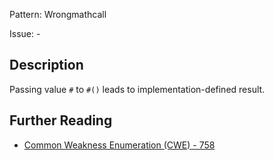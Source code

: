Pattern: Wrongmathcall

Issue: -

## Description

Passing value `#` to `#()` leads to implementation-defined result.

## Further Reading

* [Common Weakness Enumeration (CWE) - 758](https://cwe.mitre.org/data/definitions/758.html)